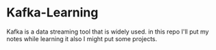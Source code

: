 # Kafka-Learning
Kafka is a data streaming tool that is widely used. in this repo I'll put my notes while learning it also I might put some projects.
